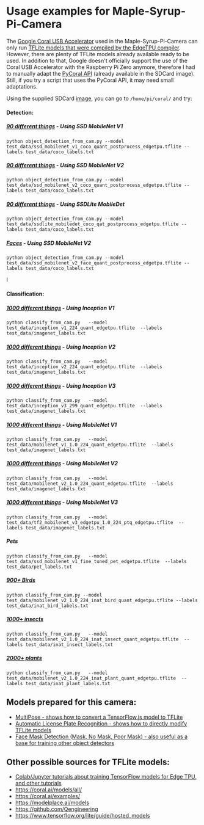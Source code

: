 # Usage examples for Maple-Syrup-Pi-Camera

The [Google Coral USB Accelerator](https://coral.ai/products/accelerator) used in the Maple-Syrup-Pi-Camera can only run [TFLite models that were compiled by the EdgeTPU compiler](https://coral.ai/docs/edgetpu/models-intro/). However, there are plenty of TFLite models already available ready to be used. In addition to that, Google doesn't officially support the use of the Coral USB Accelerator with the Raspberry Pi Zero anymore, therefore I had to manually adapt the [PyCoral API](https://github.com/google-coral/pycoral) (already available in the SDCard image). Still, if you try a script that uses the PyCoral API, it may need small adaptations.

Using the supplied SDCard [image](https://github.com/ricardodeazambuja/Maple-Syrup-Pi-Camera/releases/download/v0.1/maplesyruppicam.img.gz), you can go to ```/home/pi/coral/``` and try:


#### **Detection**:

##### [90 different things](https://github.com/google-coral/test_data/raw/master/coco_labels.txt) - Using SSD MobileNet V1
```
python object_detection_from_cam.py --model test_data/ssd_mobilenet_v1_coco_quant_postprocess_edgetpu.tflite --labels test_data/coco_labels.txt
```

##### [90 different things](https://github.com/google-coral/test_data/raw/master/coco_labels.txt) - Using SSD MobileNet V2
```
python object_detection_from_cam.py --model test_data/ssd_mobilenet_v2_coco_quant_postprocess_edgetpu.tflite --labels test_data/coco_labels.txt
```

##### [90 different things](https://github.com/google-coral/test_data/raw/master/coco_labels.txt) - Using SSDLite MobileDet
```
python object_detection_from_cam.py --model test_data/ssdlite_mobiledet_coco_qat_postprocess_edgetpu.tflite --labels test_data/coco_labels.txt
```

##### [Faces](https://coral.ai/models/all/#detection) - Using SSD MobileNet V2
```
python object_detection_from_cam.py --model test_data/ssd_mobilenet_v2_face_quant_postprocess_edgetpu.tflite --labels test_data/coco_labels.txt
```

I 
#### **Classification**:

##### [1000 different things](https://github.com/google-coral/test_data/raw/master/imagenet_labels.txt) - Using Inception V1
```
python classify_from_cam.py   --model test_data/inception_v1_224_quant_edgetpu.tflite  --labels test_data/imagenet_labels.txt
```

##### [1000 different things](https://github.com/google-coral/test_data/raw/master/imagenet_labels.txt) - Using Inception V2
```
python classify_from_cam.py   --model test_data/inception_v2_224_quant_edgetpu.tflite  --labels test_data/imagenet_labels.txt
```

##### [1000 different things](https://github.com/google-coral/test_data/raw/master/imagenet_labels.txt) - Using Inception V3
```
python classify_from_cam.py   --model test_data/inception_v3_299_quant_edgetpu.tflite  --labels test_data/imagenet_labels.txt
```

##### [1000 different things](https://github.com/google-coral/test_data/raw/master/imagenet_labels.txt) - Using MobileNet V1
```
python classify_from_cam.py   --model test_data/mobilenet_v1_1.0_224_quant_edgetpu.tflite  --labels test_data/imagenet_labels.txt
```

##### [1000 different things](https://github.com/google-coral/test_data/raw/master/imagenet_labels.txt) - Using MobileNet V2
```
python classify_from_cam.py   --model test_data/mobilenet_v2_1.0_224_quant_edgetpu.tflite  --labels test_data/imagenet_labels.txt
```

##### [1000 different things](https://github.com/google-coral/test_data/raw/master/imagenet_labels.txt) - Using MobileNet V3
```
python classify_from_cam.py   --model test_data/tf2_mobilenet_v3_edgetpu_1.0_224_ptq_edgetpu.tflite  --labels test_data/imagenet_labels.txt
```

##### Pets
```
python classify_from_cam.py   --model test_data/ssd_mobilenet_v1_fine_tuned_pet_edgetpu.tflite  --labels test_data/pet_labels.txt
```
##### [900+ Birds](https://github.com/google-coral/test_data/raw/master/inat_bird_labels.txt)
```
python classify_from_cam.py --model test_data/mobilenet_v2_1.0_224_inat_bird_quant_edgetpu.tflite --labels test_data/inat_bird_labels.txt
```
##### [1000+ insects](https://github.com/google-coral/test_data/raw/master/inat_insect_labels.txt)
```
python classify_from_cam.py   --model test_data/mobilenet_v2_1.0_224_inat_insect_quant_edgetpu.tflite  --labels test_data/inat_insect_labels.txt
```

##### [2000+ plants](https://github.com/google-coral/test_data/raw/master/inat_plant_labels.txt)
```
python classify_from_cam.py   --model test_data/mobilenet_v2_1.0_224_inat_plant_quant_edgetpu.tflite  --labels test_data/inat_plant_labels.txt
```

## Models prepared for this camera:
* [MultiPose - shows how to convert a TensorFlow.js model to TFLite](https://github.com/ricardodeazambuja/MultiPose-EdgeTPU-RPI0)
* [Automatic License Plate Recognition - shows how to directly modify TFLite models](https://github.com/ricardodeazambuja/ALPR-EdgeTPU-RPI0)
* [Face Mask Detection (Mask, No Mask, Poor Mask) - also useful as a base for training other object detectors](https://github.com/ricardodeazambuja/MaskDetection-EdgeTPU-RPI0)

## Other possible sources for TFLite models:
* [Colab/Jupyter tutorials about training TensorFlow models for Edge TPU, and other tutorials](https://github.com/google-coral/tutorials#colab-tutorials-for-coral)
* https://coral.ai/models/all/
* https://coral.ai/examples/
* https://modelplace.ai/models
* https://github.com/Qengineering
* https://www.tensorflow.org/lite/guide/hosted_models
